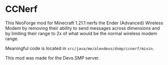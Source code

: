 # CCNerf

This NeoForge mod for Minecraft 1.21.1 nerfs the Ender (Advanced) Wireless Modem by removing their ability to send messages across dimensions and by limiting their range to 2x of what would be the normal wireless modem range.

Meaningful code is located in `src/java/me/alexdevs/dsmp/ccnerf/mixin`.

This mod was made for the Devs.SMP server.